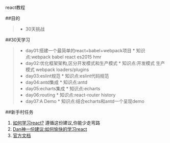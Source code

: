 react教程

##目的
>* 30天挑战

##30天学习
>* day01:搭建一个最简单的react+babel+webpack项目
    * 知识点:webpack babel react es2015 hmr
>* day02:优化框架架构,区分开发模式和生产模式
    * 知识点:开发模式 生产模式 webpack loaders/plugins
>* day03:eslint规范
    * 知识点:eslint代码规范
>* day04:antd集成
    * 知识点:antd
>* day05:echarts集成
    * 知识点:echarts
>* day06:routing
    * 知识点:react-router history
>* day07:A Demo
    * 知识点:结合echarts和antd一个呈现demo

##新手村任务
1. [如何学习react?](https://github.com/petehunt/react-howto/blob/master/README-zh.md)
   遵循这份建议,你能少走弯路
2. [Dan神一份建议:如何愉快的学习react](https://cdn.rawgit.com/gaearon/react-makes-you-sad/1377b6a6cdc644adfea6bf238f06c75d33ed6f1e/fatigue.svg)
3. [官方文档](https://facebook.github.io/react/docs/getting-started.html)



